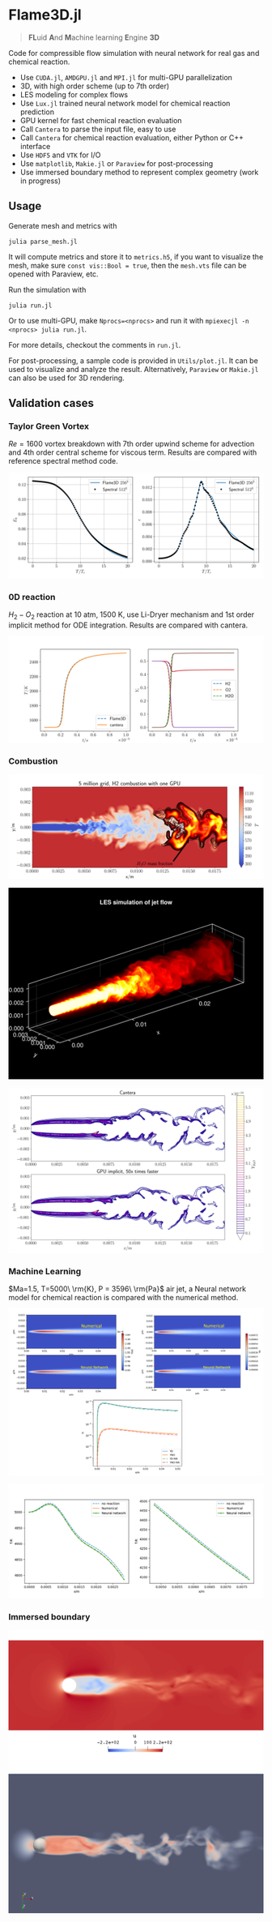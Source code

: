 # Flame3D.jl
> **FL**uid **A**nd **M**achine learning **E**ngine **3D**

Code for compressible flow simulation with neural network for real gas and chemical reaction.

- Use `CUDA.jl`, `AMDGPU.jl` and `MPI.jl` for multi-GPU parallelization
- 3D, with high order scheme (up to 7th order)
- LES modeling for complex flows
- Use `Lux.jl` trained neural network model for chemical reaction prediction
- GPU kernel for fast chemical reaction evaluation
- Call `Cantera` to parse the input file, easy to use
- Call `Cantera` for chemical reaction evaluation, either Python or C++ interface
- Use `HDF5` and `VTK` for I/O
- Use `matplotlib`, `Makie.jl` or `Paraview` for post-processing
- Use immersed boundary method to represent complex geometry (work in progress)
## Usage

Generate mesh and metrics with
```
julia parse_mesh.jl
```
It will compute metrics and store it to `metrics.h5`, if you want to visualize the mesh, make sure `const vis::Bool = true`, then the `mesh.vts` file can be opened with Paraview, etc.

Run the simulation with 
```
julia run.jl
```
Or to use multi-GPU, make `Nprocs=<nprocs>` and run it with `mpiexecjl -n <nprocs> julia run.jl`.


For more details, checkout the comments in `run.jl`.

For post-processing, a sample code is provided in `Utils/plot.jl`. It can be used to visualize and analyze the result. Alternatively, `Paraview` or `Makie.jl` can also be used for 3D rendering. 

## Validation cases

### Taylor Green Vortex
$Re=1600$ vortex breakdown with 7th order upwind scheme for advection and 4th order central scheme for viscous term. Results are compared with reference spectral method code.

![TGV](./Assets/TGV.png)

### 0D reaction
$H_2-O_2$ reaction at $10$ atm, $1500$ K, use Li-Dryer mechanism and 1st order implicit method for ODE integration. Results are compared with cantera.

![0D](./Assets/0D.png)

### Combustion
![JET](./Assets/JET.png)

![JET3D](./Assets/JET-3D.png)

![JET-compare](./Assets/JET-compare.png)

### Machine Learning
$Ma=1.5, T=5000\ \rm{K}, P = 3596\ \rm{Pa}$ air jet, a Neural network model for chemical reaction is compared with the numerical method.

![NN-air](./Assets/NN-air.png)

![NN-T](./Assets/NN-T.png)

### Immersed boundary
 
![IBM1](./Assets/IBM1.png)
![IBM2](./Assets/IBM2.png)
